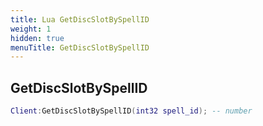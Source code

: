 ```yaml
---
title: Lua GetDiscSlotBySpellID
weight: 1
hidden: true
menuTitle: GetDiscSlotBySpellID
---
```

## GetDiscSlotBySpellID
```lua
Client:GetDiscSlotBySpellID(int32 spell_id); -- number
```